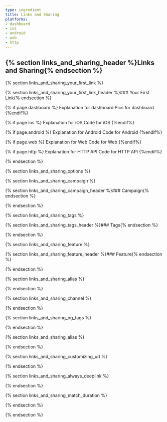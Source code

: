 ```yaml
---
type: ingredient
title: Links and Sharing
platforms:
- dashboard
- ios
- android
- web
- http
---
```


<!--- HEADER -->
## {% section links_and_sharing_header %}Links and Sharing{% endsection %}
<!--- /HEADER -->

<!--- YOUR FIRST LINK -->
{% section links_and_sharing_your_first_link %}

{% section links_and_sharing_your_first_link_header %}### Your First Link{% endsection %}

{% if page.dashboard %}
Explanation for dashboard
Pics for dashboard
{%endif%}

{% if page.ios %}
Explanation for iOS
Code for iOS
{%endif%}

{% if page.android %}
Explanation for Android
Code for Android
{%endif%}

{% if page.web %}
Explanation for Web
Code for Web
{%endif%}

{% if page.http %}
Explanation for HTTP API
Code for HTTP API
{%endif%}

{% endsection %}
<!--- /YOUR FIRST LINK -->


<!--- OPTIONS -->
{% section links_and_sharing_options %}


<!---    1. Campaign -->
{% section links_and_sharing_campaign %}

{% section links_and_sharing_campaign_header %}### Campaign{% endsection %}

{% endsection %}
<!---    /1. Campaign -->


<!---    2. Tags -->
{% section links_and_sharing_tags %}

{% section links_and_sharing_tags_header %}### Tags{% endsection %}

{% endsection %}
<!---    /2. Tags -->


<!---    3. Feature -->
{% section links_and_sharing_feature %}

{% section links_and_sharing_feature_header %}### Feature{% endsection %}

{% endsection %}
<!---    /3. Feature -->


<!---    4. Alias -->
{% section links_and_sharing_alias %}

{% endsection %}
<!---    /4. Alias -->


<!---    5. Channel -->
{% section links_and_sharing_channel %}

{% endsection %}
<!---    /5. Channel -->


<!---    6. OG Tags -->
{% section links_and_sharing_og_tags %}

{% endsection %}
<!---    /6. OG Tags -->


<!---    7. Custom Data -->
{% section links_and_sharing_alias %}

{% endsection %}
<!---    /7. Custom Data -->


<!---    8. Customizing URL -->
{% section links_and_sharing_customizing_url %}

{% endsection %}
<!---    /8. Customizing URL -->


<!---    9. Always Deeplink -->
{% section links_and_sharing_always_deeplink %}

{% endsection %}
<!---    /9. Always Deeplink -->


<!---    10. Match Duration -->
{% section links_and_sharing_match_duration %}

{% endsection %}
<!---    /10. Match Duration -->


{% endsection %}
<!--- /OPTIONS -->

